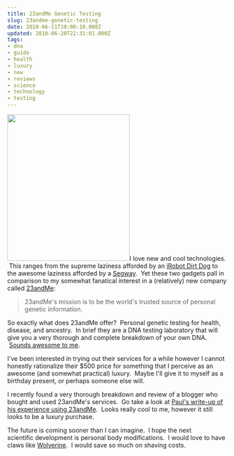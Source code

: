 ```yaml
---
title: 23andMe Genetic Testing
slug: 23andme-genetic-testing
date: 2010-06-11T10:00:10.000Z
updated: 2010-06-20T22:31:01.000Z
tags:
- dna
- guide
- health
- luxury
- new
- reviews
- science
- technology
- testing
---
```


<a href="https://www.23andme.com"></a><img class="alignleft size-full wp-image-461" title="Amplification of DNA #2" src="/images/posts/2010/06/dna_lab.jpg" alt="" width="280" height="335" />I love new and cool technologies.  This ranges from the supreme laziness afforded by an <a href="http://store.irobot.com/category/index.jsp?categoryId=3334468&amp;ab=CMS_IRBT_Storefront_051010_mainspot_DD">iRobot Dirt Dog</a> to the awesome laziness afforded by a <a href="http://www.segway.com/">Segway</a>.  Yet these two gadgets pall in comparison to my somewhat fanatical interest in a (relatively) new company called <a href="https://www.23andme.com/">23andMe</a>:
<blockquote>23andMe's mission is to be the world's trusted source of personal genetic information.</blockquote>
So exactly what does 23andMe offer?  Personal genetic testing for health, disease, and ancestry.  In brief they are a DNA testing laboratory that will give you a very thorough and complete breakdown of your own DNA.  <a href="https://www.23andme.com/howitworks/">Sounds awesome to me</a>.

I've been interested in trying out their services for a while however I cannot honestly rationalize their $500 price for something that I perceive as an awesome (and somewhat practical) luxury.  Maybe I'll give it to myself as a birthday present, or perhaps someone else will.

I recently found a very thorough breakdown and review of a blogger who bought and used 23andMe's services.  Go take a look at <a href="http://paulstamatiou.com/review-23andme-dna-testing-for-health-disease-ancestry">Paul's write-up of his experience using 23andMe</a>.  Looks really cool to me, however it still looks to be a luxury purchase.

The future is coming sooner than I can imagine.  I hope the next scientific development is personal body modifications.  I would love to have claws like <a href="http://en.wikipedia.org/wiki/Wolverine_(comics)">Wolverine</a>.  I would save so much on shaving costs.
